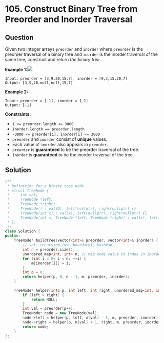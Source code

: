# 105. Construct Binary Tree from Preorder and Inorder Traversal

## Question

Given two integer arrays `preorder` and `inorder` where `preorder` is the preorder traversal of a binary tree and `inorder` is the inorder traversal of the same tree, construct and return _the binary tree_.

**Example 1:**![](https://assets.leetcode.com/uploads/2021/02/19/tree.jpg)

```text
Input: preorder = [3,9,20,15,7], inorder = [9,3,15,20,7]
Output: [3,9,20,null,null,15,7]
```

**Example 2:**

```text
Input: preorder = [-1], inorder = [-1]
Output: [-1]
```

**Constraints:**

* `1 <= preorder.length <= 3000`
* `inorder.length == preorder.length`
* `-3000 <= preorder[i], inorder[i] <= 3000`
* `preorder` and `inorder` consist of **unique** values.
* Each value of `inorder` also appears in `preorder`.
* `preorder` is **guaranteed** to be the preorder traversal of the tree.
* `inorder` is **guaranteed** to be the inorder traversal of the tree.

## Solution

```cpp
/**
 * Definition for a binary tree node.
 * struct TreeNode {
 *     int val;
 *     TreeNode *left;
 *     TreeNode *right;
 *     TreeNode() : val(0), left(nullptr), right(nullptr) {}
 *     TreeNode(int x) : val(x), left(nullptr), right(nullptr) {}
 *     TreeNode(int x, TreeNode *left, TreeNode *right) : val(x), left(left), right(right) {}
 * };
 */
class Solution {
public:
    TreeNode* buildTree(vector<int>& preorder, vector<int>& inorder) {
        // sol: recursion (use boundary), hashmap
        int n = preorder.size();
        unordered_map<int, int> m; // map node value to index in inorder
        for (int i = 0; i < n; ++i) {
            m[inorder[i]] = i;
        }
        int p = 0;
        return helper(p, 0, n - 1, m, preorder, inorder);
    }
    
    TreeNode* helper(int& p, int left, int right, unordered_map<int, int>& m, vector<int>& preorder, vector<int>& inorder) {
        if (left > right) {
            return NULL;
        }
        int val = preorder[p++];
        TreeNode* node = new TreeNode(val);
        node->left = helper(p, left, m[val] - 1, m, preorder, inorder);
        node->right = helper(p, m[val] + 1, right, m, preorder, inorder);
        return node;
    }
};
```

